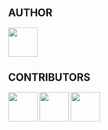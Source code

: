
## AUTHOR

<a href="https://github.com/zyxkad"><img src="https://github.com/zyxkad.png" width="60" height="60"/></a>

## CONTRIBUTORS

<a href="https://github.com/IAFEnvoy"><img src="https://github.com/IAFEnvoy.png" width="60" height="60"/></a>
<a href="https://github.com/8MiYile"><img src="https://github.com/8MiYile.png" width="60" height="60"/></a>
<a href="https://github.com/Seele-Vollerei32"><img src="https://github.com/Seele-Vollerei32.png" width="60" height="60"/></a>
